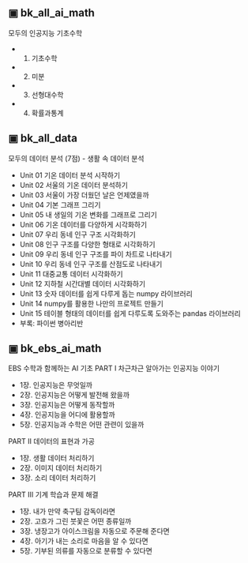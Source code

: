 ## ▣ bk_all_ai_math
모두의 인공지능 기초수학
- 1. 기초수학
- 2. 미분
- 3. 선형대수학
- 4. 확률과통계


## ▣ bk_all_data
모두의 데이터 분석 (7점) - 생활 속 데이터 분석
- Unit 01 기온 데이터 분석 시작하기
- Unit 02 서울의 기온 데이터 분석하기
- Unit 03 서울이 가장 더웠던 날은 언제였을까
- Unit 04 기본 그래프 그리기
- Unit 05 내 생일의 기온 변화를 그래프로 그리기
- Unit 06 기온 데이터를 다양하게 시각화하기
- Unit 07 우리 동네 인구 구조 시각화하기
- Unit 08 인구 구조를 다양한 형태로 시각화하기
- Unit 09 우리 동네 인구 구조를 파이 차트로 나타내기
- Unit 10 우리 동네 인구 구조를 산점도로 나타내기
- Unit 11 대중교통 데이터 시각화하기
- Unit 12 지하철 시간대별 데이터 시각화하기
- Unit 13 숫자 데이터를 쉽게 다루게 돕는 numpy 라이브러리
- Unit 14 numpy를 활용한 나만의 프로젝트 만들기
- Unit 15 테이블 형태의 데이터를 쉽게 다루도록 도와주는 pandas 라이브러리
- 부록: 파이썬 병아리반


## ▣ bk_ebs_ai_math
EBS 수학과 함께하는 AI 기초
PART Ⅰ 차근차근 알아가는 인공지능 이야기
- 1장. 인공지능은 무엇일까
- 2장. 인공지능은 어떻게 발전해 왔을까
- 3장. 인공지능은 어떻게 동작할까
- 4장. 인공지능을 어디에 활용할까
- 5장. 인공지능과 수학은 어떤 관련이 있을까

PART Ⅱ 데이터의 표현과 가공
- 1장. 생활 데이터 처리하기
- 2장. 이미지 데이터 처리하기
- 3장. 소리 데이터 처리하기

PART Ⅲ 기계 학습과 문제 해결
- 1장. 내가 만약 축구팀 감독이라면
- 2장. 고흐가 그린 붓꽃은 어떤 종류일까
- 3장. 냉장고가 아이스크림을 자동으로 주문해 준다면
- 4장. 아기가 내는 소리로 마음을 알 수 있다면
- 5장. 기부된 의류를 자동으로 분류할 수 있다면
